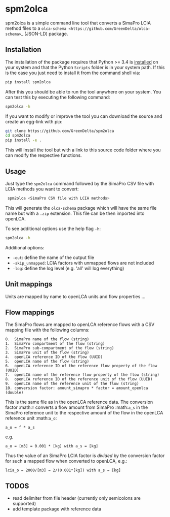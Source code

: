spm2olca
========
spm2olca is a simple command line tool that converts a SimaPro LCIA method files
to a `olca-schema <https://github.com/GreenDelta/olca-schema>`_  (JSON-LD) package.


Installation
------------
The installation of the package requires that Python >= 3.4 is 
[installed](https://docs.python.org/3/using/) on your system and that the Python
`Scripts` folder is in your system path. If this is the case you just need to
install it from the command shell via:

```bash
pip install spm2olca
```

After this you should be able to run the tool anywhere on your system. You can 
test this by executing the following command:

```bash
spm2olca -h
```
    
If you want to modify or improve the tool you can download the source and create
an egg-link with pip:
 
```bash
git clone https://github.com/GreenDelta/spm2olca
cd spm2olca
pip install -e .
```

This will install the tool but with a link to this source code folder where you
can modify the respective functions.


Usage
-----
Just type the `spm2olca` command followed by the SimaPro CSV file with LCIA
methods you want to convert:

```bash
 spm2olca <SimaPro CSV file with LCIA methods>
```

This will generate the `olca-schema` package which will have the same file name
but with a `.zip` extension. This file can be then imported into openLCA.

To see additional options use the help flag `-h`:

```bash
spm2olca -h
```

Additional options:

* `-out`: define the name of the output file
* `-skip_unmapped`: LCIA factors with unmapped flows are not included
* `-log`: define the log level (e.g. 'all' will log everything)


Unit mappings
-------------
Units are mapped by name to openLCA units and flow properties ...


Flow mappings
-------------
The SimaPro flows are mapped to openLCA reference flows with a CSV mapping file
with the following columns:

```
0.  SimaPro name of the flow (string)
1.  SimaPro compartment of the flow (string)
2.  SimaPro sub-compartment of the flow (string)
3.  SimaPro unit of the flow (string)
4.  openLCA reference ID of the flow (UUID)
5.  openLCA name of the flow (string)
6.  openLCA reference ID of the reference flow property of the flow (UUID)
7.  openLCA name of the reference flow property of the flow (string)
8.  openLCA reference ID of the reference unit of the flow (UUID)
9.  openLCA name of the reference unit of the flow (string)
10. conversion factor: amount_simapro * factor = amount_openlca (double)
```

This is the same file as in the openLCA reference data. The conversion factor
:math:`f` converts a flow amount from SimaPro :math:`a_s` in the SimaPro 
reference unit to the respective amount of the flow in the openLCA reference
unit :math:`a_o`:

```
a_o = f * a_s
```

e.g. 
    
```
a_o = [m3] = 0.001 * [kg] with a_s = [kg]
```
    
Thus the value of an SimaPro LCIA factor is *divided* by the conversion factor
for such a mapped flow when converted to openLCA, e.g.:

```
lcia_o = 2000/[m3] = 2/(0.001*[kg]) with a_s = [kg] 
```

TODOS
-----
* read delimiter from file header (currently only semicolons are supported)
* add template package with reference data
